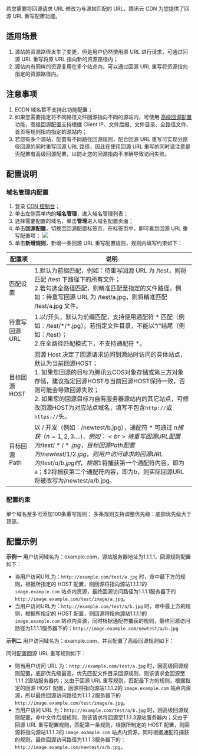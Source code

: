 
若您需要将回源请求 URL 修改为与源站匹配的 URL，腾讯云 CDN 为您提供了回源 URL 重写配置功能。

## 适用场景
1. 源站的资源路径发生了变更，但是用户仍然使用原 URL 进行请求，可通过回源 URL 重写将原 URL 指向新的资源路径内；
2. 源站内有同样的资源复用在多个站点内，可以通过回源 URL 重写将资源指向指定的资源路径内。

## 注意事项
1. ECDN 域名暂不支持此功能配置；
2. 如果您需要指定将不同路径文件回源指向不同的源站内，可使用 [高级回源配置](https://cloud.tencent.com/document/product/228/51108) 功能，高级回源配置支持根据 Client IP、文件后缀、文件目录、全路径文件、首页等规则指向指定的源站内；
3. 若您有多个源站，配置有不同路径回源规则，配合回源 URL 重写可实现分路径回源的同时重写回源 URL 路径，因此在使用回源 URL 重写的同时请注意是否配置有高级回源配置，以防止您的回源指向不准确导致访问失败。

## 配置说明

### 域名管理内配置
1. 登录 [CDN 控制台](https://console.cloud.tencent.com/cdn)；
2. 单击左侧菜单内的**域名管理**，进入域名管理列表；
3. 选择需要配置的域名，单击**管理**进入域名配置页面；
4. 单击**回源配置**，切换至回源配置标签页，在标签页中，即可看到回源 URL 重写配置项；
![](https://qcloudimg.tencent-cloud.cn/raw/7ffe2bc93b5b82c17955e96595b8033b.png)
5. 单击**新增规则**，新增一条回源 URL 重写配置规则，规则内填写约束如下：

|配置项|	说明|
|--|--|
|匹配设置|	1.默认为前缀匹配，例如：待重写回源 URL 为 /test，则将匹配 /test 下路径下的所有文件；<br>2.若勾选全路径匹配，则精准匹配至指定的文件路径，例如：待重写回源 URL 为 /test/a.jpg，则将精准匹配 /test/a.jpg 文件。|
|待重写回源 URL|	1.以/开头，默认为前缀匹配，支持使用通配符 \* 匹配（例如：/test/\*/\*.jpg）。若指定文件目录，不能以“/”结尾（例如：/test）；<br>2.在全路径匹配模式下，不支持通配符 \*。|
|目标回源 HOST	|回源 Host 决定了回源请求访问到源站时访问的具体站点，默认为当前回源HOST；<br>1. 如果您回源的目标为腾讯云COS对象存储或第三方对象存储，建议指定回源HOST与当前回源HOST保持一致，否则可能会导致回源失败；<br>2. 如果您的回源目标为自有服务器源站内的其它站点，可修改回源HOST为对应站点域名，填写不包含`http://`或`https://`头。|
|目标回源 Path|	以 / 开发（例如：/newtest/b.jpg），通配符 \* 可通过 $n 捕获（n=1,2,3....)，例如：<br>待重写回源URL配置为/test/*/*.jpg，目标回源Path配置为/newtest/$1/$2.jpg，则用户访问请求的回源URL为/test/a/b.jpg时，根据$1将捕获第一个通配符内容，即为a；$2将捕获第二个通配符内容，即为b，则实际回源URL将被改写为/newtest/a/b.jpg。|

### 配置约束
单个域名至多可添加100条重写规则；
多条规则支持调整优先级：底部优先级大于顶部。

## 配置示例

**示例一**
用户访问域名为：example.com，源站服务器地址为1.1.1.1，回源规则配置如下：

- 当用户访问URL为：`http://example.com/test/a.jpg` 时，命中最下方的规则，根据所指定的 HOST 配置，则回源将指向源站1.1.1.1的 `image.example.com` 站点内资源，最终回源访问路径为1.1.1.1服务器下的 `http://image.example.com/test/image/a.jpg`。
- 当用户访问URL为：`http://example.com/test/a/b.jpg` 时，命中最上方的规则，根据所指定的 HOST 配置，则回源将指向源站1.1.1.1的 `image.example.com` 站点内资源，同时根据通配符捕获的规则，最终回源访问路径为1.1.1.1服务器下的：`http://image.example.com/newtest/a/b.jpg`

**示例二**
用户访问域名为：example.com，并且配置了高级回源规则如下：

同时配置回源 URL 重写规则如下：

- 则当用户访问 URL 为：`http://example.com/test/a.jpg` 时，因高级回源规则配置，底部优先级最高，优先匹配文件目录回源规则，则该请求会回源至1.1.1.2源站服务器内；又由于回源 URL 重写规则，匹配最下方的规则，根据指定的回源 HOST 配置，回源将指向源站1.1.1.2的 `image.example.com` 站点内资源，所以最终回源访问路径为1.1.1.2服务器下的 `http://image.example.com/test/image/a.jpg`。
- 当用户访问 URL 为：`http://example.com/test/a/b.jpg` 时，因高级回源规则配置，命中文件后缀规则，则该请求将回源至1.1.1.3源站服务器内；又由于回源 URL 重写配置规则，匹配第一条规则，根据所制定的 HOST 配置，则回源将指向源站1.1.1.3的 `image.example.com` 站点内资源，同时根据通配符捕获的规则，最终回源访问路径为1.1.1.3服务器下的：`http://image.example.com/newtest/a/b.jpg`。

